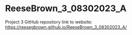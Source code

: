 # ReeseBrown_3_08302023_A
Project 3 GitHub repository
link to website: https://reesegbrown.github.io/ReeseBrown_3_08302023_A/
